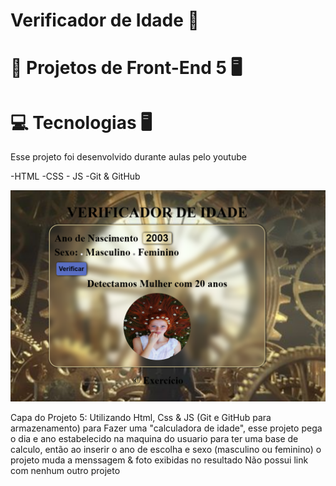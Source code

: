 # Verificador de Idade 🎻

🧠 Projetos de Front-End 5 🖥️
============================
💻 Tecnologias 🖥️
==================
Esse projeto foi desenvolvido durante aulas pelo youtube


-HTML -CSS - JS -Git & GitHub

![Capa do Projeto Verificador de Idade](./assets/capa%20do%20projeto%20.png)

Capa do Projeto 5:
Utilizando Html, Css & JS (Git e GitHub para armazenamento) para Fazer uma "calculadora de idade", esse projeto pega o dia e ano estabelecido na maquina do usuario para ter uma base de calculo, então ao inserir o ano de escolha e sexo (masculino ou feminino) o projeto muda a menssagem & foto exibidas no resultado
Não possui link com nenhum outro projeto